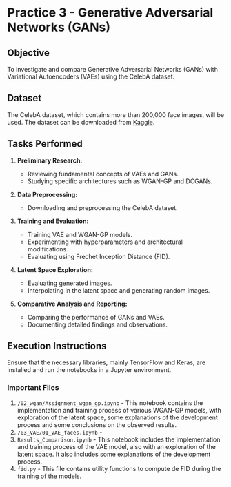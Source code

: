# Practice 3 - Generative Adversarial Networks (GANs)

## Objective

To investigate and compare Generative Adversarial Networks (GANs) with Variational Autoencoders (VAEs) using the CelebA dataset.

## Dataset

The CelebA dataset, which contains more than 200,000 face images, will be used. The dataset can be downloaded from [Kaggle](https://www.kaggle.com/datasets/jessicali9530/celeba-dataset).

## Tasks Performed

1. **Preliminary Research:**
   - Reviewing fundamental concepts of VAEs and GANs.
   - Studying specific architectures such as WGAN-GP and DCGANs.

2. **Data Preprocessing:**
   - Downloading and preprocessing the CelebA dataset.

3. **Training and Evaluation:**
   - Training VAE and WGAN-GP models.
   - Experimenting with hyperparameters and architectural modifications.
   - Evaluating using Frechet Inception Distance (FID).

4. **Latent Space Exploration:**
   - Evaluating generated images.
   - Interpolating in the latent space and generating random images.

5. **Comparative Analysis and Reporting:**
   - Comparing the performance of GANs and VAEs.
   - Documenting detailed findings and observations.

## Execution Instructions

Ensure that the necessary libraries, mainly TensorFlow and Keras, are installed and run the notebooks in a Jupyter environment.


### Important Files

1. `/02_wgan/Assignment_wgan_gp.ipynb` - This notebook contains the implementation and training process of various WGAN-GP models, with exploration of the latent space, some explanations of the development process and some conclusions on the observed results.
2. `/03_VAE/01_VAE_faces.ipynb` - 
3. `Results_Comparison.ipynb` - This notebook includes the implementation and training process of the VAE model, also with an exploration of the latent space. It also includes some explanations of the development process.
4. `fid.py` - This file contains utility functions to compute de FID during the training of the models.
